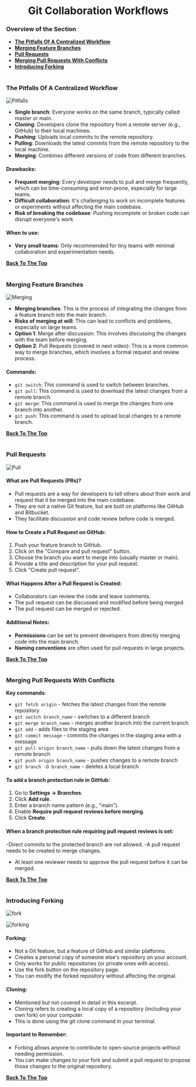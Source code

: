 <h1 align="center">Git Collaboration Workflows</h1>

### Overview of the Section
* **[The Pitfalls Of A Centralized Workflow](#c-workflow)**
* **[Merging Feature Branches](#merging)**
* **[Pull Requests](#pull)**
* **[Merging Pull Requests With Conflicts](#m-p-conflicts)**
* **[Introducing Forking](#fork)**

#
### <a name="c-workflow">The Pitfalls Of A Centralized Workflow</a>
![Pitfalls](https://github.com/tsokac2/-_-_Git_and_GitHub_CheatSheet/blob/main/src/65.JPG)

- **Single branch**: Everyone works on the same branch, typically called master or main.
- **Cloning**: Developers clone the repository from a remote server (e.g., GitHub) to their local machines.
- **Pushing**: Uploads local commits to the remote repository.
- **Pulling**: Downloads the latest commits from the remote repository to the local machine.
- **Merging**: Combines different versions of code from different branches.

#### Drawbacks:
- **Frequent merging**: Every developer needs to pull and merge frequently, which can be time-consuming and error-prone, especially for large teams.
- **Difficult collaboration**: It's challenging to work on incomplete features or experiments without affecting the main codebase.
- **Risk of breaking the codebase**: Pushing incomplete or broken code can disrupt everyone's work

#### When to use:
- **Very small teams**: Only recommended for tiny teams with minimal collaboration and experimentation needs.

**[Back To The Top](#Overview-of-the-Section)**
#
### <a name="merging">Merging Feature Branches</a>

![Merging](https://github.com/tsokac2/-_-_Git_and_GitHub_CheatSheet/blob/main/src/66.JPG)

- **Merging branches**: This is the process of integrating the changes from a feature branch into the main branch.
- **Risks of merging at will**: This can lead to conflicts and problems, especially on large teams.
- **Option 1**: Merge after discussion: This involves discussing the changes with the team before merging.
- **Option 2**: Pull Requests (covered in next video): This is a more common way to merge branches, which involves a formal request and review process.

#### Commands:
- ``git switch``: This command is used to switch between branches.
- ``git pull``: This command is used to download the latest changes from a remote branch.
- ``git merge``: This command is used to merge the changes from one branch into another.
- ``git push``: This command is used to upload local changes to a remote branch.

**[Back To The Top](#Overview-of-the-Section)**
#
### <a name="pull">Pull Requests</a>
![Pull](https://github.com/tsokac2/-_-_Git_and_GitHub_CheatSheet/blob/main/src/67.JPG)

#### What are Pull Requests (PRs)?
- Pull requests are a way for developers to tell others about their work and request that it be merged into the main codebase.
- They are not a native Git feature, but are built on platforms like GitHub and Bitbucket.
- They facilitate discussion and code review before code is merged.

#### How to Create a Pull Request on GitHub:
1. Push your feature branch to GitHub.
2. Click on the "Compare and pull request" button.
3. Choose the branch you want to merge into (usually master or main).
4. Provide a title and description for your pull request.
5. Click "Create pull request".

#### What Happens After a Pull Request is Created:
- Collaborators can review the code and leave comments.
- The pull request can be discussed and modified before being merged.
- The pull request can be merged or rejected.

#### Additional Notes:
- **Permissions** can be set to prevent developers from directly merging code into the main branch.
- **Naming conventions** are often used for pull requests in large projects.

**[Back To The Top](#Overview-of-the-Section)**
#
### <a name="m-p-conflicts">Merging Pull Requests With Conflicts</a>
**Key commands**:
- ``git fetch origin`` - fetches the latest changes from the remote repository
- ``git switch branch_name`` - switches to a different branch
- ``git merge branch_name`` - merges another branch into the current branch
- ``git add`` - adds files to the staging area
- ``git commit message`` - commits the changes in the staging area with a message
- ``git pull origin branch_name`` - pulls down the latest changes from a remote branch
- ``git push origin branch_name`` - pushes changes to a remote branch
- ``git branch -D branch_name`` - deletes a local branch

#### To add a branch protection rule in GitHub:
1. Go to **Settings -> Branches**.
2. Click **Add rule**.
3. Enter a branch name pattern (e.g., "main").
4. Enable **Require pull request reviews before merging**.
5. Click **Create**.

#### When a branch protection rule requiring pull request reviews is set:
-Direct commits to the protected branch are not allowed.
-A pull request needs to be created to merge changes.
- At least one reviewer needs to approve the pull request before it can be merged.

**[Back To The Top](#Overview-of-the-Section)**
#
### <a name="fork">Introducing Forking</a>
![fork](https://github.com/tsokac2/-_-_Git_and_GitHub_CheatSheet/blob/main/src/68.JPG)

![forking](https://github.com/tsokac2/-_-_Git_and_GitHub_CheatSheet/blob/main/src/69.JPG)

#### Forking:
- Not a Git feature, but a feature of GitHub and similar platforms.
- Creates a personal copy of someone else's repository on your account.
- Only works for public repositories (or private ones with access).
- Use the fork button on the repository page.
- You can modify the forked repository without affecting the original.

#### Cloning:
- Mentioned but not covered in detail in this excerpt.
- Cloning refers to creating a local copy of a repository (including your own fork) on your computer.
- This is done using the git clone command in your terminal.

#### Important to Remember:
- Forking allows anyone to contribute to open-source projects without needing permission.
- You can make changes to your fork and submit a pull request to propose those changes to the original repository.

**[Back To The Top](#Overview-of-the-Section)**
#